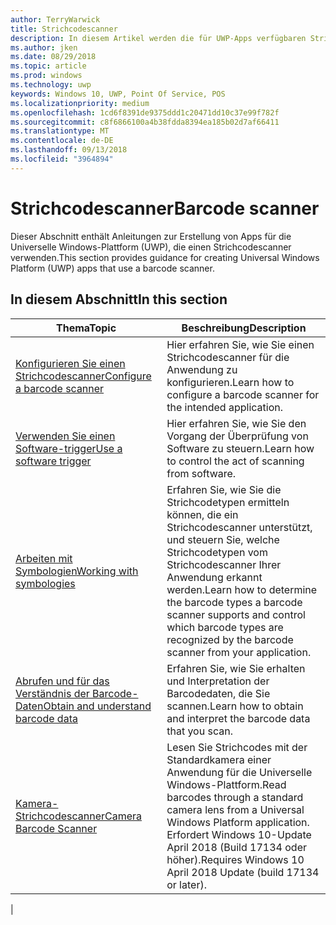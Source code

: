 ```yaml
---
author: TerryWarwick
title: Strichcodescanner
description: In diesem Artikel werden die für UWP-Apps verfügbaren Strichcodescanner-Features aufgeführt, sowie die Links zu den Anleitungen für ihre Verwendung.
ms.author: jken
ms.date: 08/29/2018
ms.topic: article
ms.prod: windows
ms.technology: uwp
keywords: Windows 10, UWP, Point Of Service, POS
ms.localizationpriority: medium
ms.openlocfilehash: 1cd6f8391de9375ddd1c20471dd10c37e99f782f
ms.sourcegitcommit: c8f6866100a4b38fdda8394ea185b02d7af66411
ms.translationtype: MT
ms.contentlocale: de-DE
ms.lasthandoff: 09/13/2018
ms.locfileid: "3964894"
---
```

# <a name="barcode-scanner"></a><span data-ttu-id="d6c9d-104">Strichcodescanner</span><span class="sxs-lookup"><span data-stu-id="d6c9d-104">Barcode scanner</span></span>

<span data-ttu-id="d6c9d-105">Dieser Abschnitt enthält Anleitungen zur Erstellung von Apps für die Universelle Windows-Plattform (UWP), die einen Strichcodescanner verwenden.</span><span class="sxs-lookup"><span data-stu-id="d6c9d-105">This section provides guidance for creating Universal Windows Platform (UWP) apps that use a barcode scanner.</span></span>

## <a name="in-this-section"></a><span data-ttu-id="d6c9d-106">In diesem Abschnitt</span><span class="sxs-lookup"><span data-stu-id="d6c9d-106">In this section</span></span>

|<span data-ttu-id="d6c9d-107">Thema</span><span class="sxs-lookup"><span data-stu-id="d6c9d-107">Topic</span></span> |<span data-ttu-id="d6c9d-108">Beschreibung</span><span class="sxs-lookup"><span data-stu-id="d6c9d-108">Description</span></span> |
|------|------------|
| [<span data-ttu-id="d6c9d-109">Konfigurieren Sie einen Strichcodescanner</span><span class="sxs-lookup"><span data-stu-id="d6c9d-109">Configure a barcode scanner</span></span>](../devices-sensors/pos-barcodescanner-configure.md)  | <span data-ttu-id="d6c9d-110">Hier erfahren Sie, wie Sie einen Strichcodescanner für die Anwendung zu konfigurieren.</span><span class="sxs-lookup"><span data-stu-id="d6c9d-110">Learn how to configure a barcode scanner for the intended application.</span></span> |
| [<span data-ttu-id="d6c9d-111">Verwenden Sie einen Software-trigger</span><span class="sxs-lookup"><span data-stu-id="d6c9d-111">Use a software trigger</span></span>](../devices-sensors/pos-barcodescanner-software-trigger.md) | <span data-ttu-id="d6c9d-112">Hier erfahren Sie, wie Sie den Vorgang der Überprüfung von Software zu steuern.</span><span class="sxs-lookup"><span data-stu-id="d6c9d-112">Learn how to control the act of scanning from software.</span></span> |
| [<span data-ttu-id="d6c9d-113">Arbeiten mit Symbologien</span><span class="sxs-lookup"><span data-stu-id="d6c9d-113">Working with symbologies</span></span>](pos-barcodescanner-symbologies.md) | <span data-ttu-id="d6c9d-114">Erfahren Sie, wie Sie die Strichcodetypen ermitteln können, die ein Strichcodescanner unterstützt, und steuern Sie, welche Strichcodetypen vom Strichcodescanner Ihrer Anwendung erkannt werden.</span><span class="sxs-lookup"><span data-stu-id="d6c9d-114">Learn how to determine the  barcode types a barcode scanner supports and control which barcode types are recognized by the barcode scanner from your application.</span></span> |
| [<span data-ttu-id="d6c9d-115">Abrufen und für das Verständnis der Barcode-Daten</span><span class="sxs-lookup"><span data-stu-id="d6c9d-115">Obtain and understand barcode data</span></span>](pos-barcodescanner-scan-data.md) | <span data-ttu-id="d6c9d-116">Erfahren Sie, wie Sie erhalten und Interpretation der Barcodedaten, die Sie scannen.</span><span class="sxs-lookup"><span data-stu-id="d6c9d-116">Learn how to obtain and interpret the barcode data that you scan.</span></span> |
| [<span data-ttu-id="d6c9d-117">Kamera-Strichcodescanner</span><span class="sxs-lookup"><span data-stu-id="d6c9d-117">Camera Barcode Scanner</span></span>](pos-camerabarcode.md) | <span data-ttu-id="d6c9d-118">Lesen Sie Strichcodes mit der Standardkamera einer Anwendung für die Universelle Windows-Plattform.</span><span class="sxs-lookup"><span data-stu-id="d6c9d-118">Read barcodes through a standard camera lens from a Universal Windows Platform application.</span></span> <span data-ttu-id="d6c9d-119">Erfordert Windows 10-Update April 2018 (Build 17134 oder höher).</span><span class="sxs-lookup"><span data-stu-id="d6c9d-119">Requires Windows 10 April 2018 Update (build 17134 or later).</span></span> |
|
 
